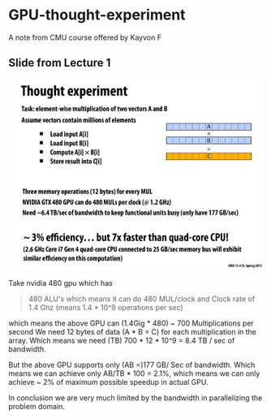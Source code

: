 # GPU-thought-experiment
A note from CMU course offered by Kayvon F
## Slide from Lecture 1 
![Thought experiment](https://github.com/hmaurya/GPU-thought-experiment/blob/master/thought_experiment.png)

Take nvidia 480 gpu which has 
> 480 ALU's which means it can do 480 MUL/clock and 
> Clock rate of 1.4 Ghz (means 1.4 * 10^9 operations per sec)

which means the above GPU can (1.4Gig * 480) ~ 700 Multiplications per second
We need 12 bytes of data (A * B = C) for each multiplication in the array. Which means we need (TB) 700 * 12 * 10^9 = 8.4 TB / sec of bandwidth.

But the above GPU supports only (AB =)177 GB/ Sec of bandwidth. Which means we can achieve only AB/TB * 100 =  2.1%, which means we can only achieve ~ 2% of maximum possible speedup in actual GPU. 

In conclusion we are very much limited by the bandwidth in parallelizing the problem domain.
